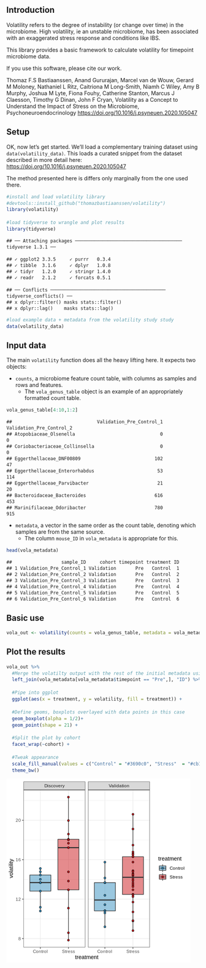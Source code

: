 <!-- README.md is generated from README.Rmd. Please edit that file -->

## Introduction

Volatility refers to the degree of instability (or change over time) in
the microbiome. High volatility, ie an unstable microbiome, has been
associated with an exaggerated stress response and conditions like IBS.

This library provides a basic framework to calculate volatility for
timepoint microbiome data.

If you use this software, please cite our work.

Thomaz F.S Bastiaanssen, Anand Gururajan, Marcel van de Wouw, Gerard M
Moloney, Nathaniel L Ritz, Caitriona M Long-Smith, Niamh C Wiley, Amy B
Murphy, Joshua M Lyte, Fiona Fouhy, Catherine Stanton, Marcus J
Claesson, Timothy G Dinan, John F Cryan, Volatility as a Concept to
Understand the Impact of Stress on the Microbiome,
Psychoneuroendocrinology
<https://doi.org/10.1016/j.psyneuen.2020.105047>

## Setup

OK, now let’s get started. We’ll load a complementary training dataset
using `data(volatility_data)`. This loads a curated snippet from the
dataset described in more detail here:
<https://doi.org/10.1016/j.psyneuen.2020.105047>

The method presented here is differs only marginally from the one used
there.

``` r
#install and load volatility library
#devtools::install_github("thomazbastiaanssen/volatility")
library(volatility)

#load tidyverse to wrangle and plot results
library(tidyverse)
```

    ## ── Attaching packages ─────────────────────────────────────── tidyverse 1.3.1 ──

    ## ✓ ggplot2 3.3.5     ✓ purrr   0.3.4
    ## ✓ tibble  3.1.6     ✓ dplyr   1.0.8
    ## ✓ tidyr   1.2.0     ✓ stringr 1.4.0
    ## ✓ readr   2.1.2     ✓ forcats 0.5.1

    ## ── Conflicts ────────────────────────────────────────── tidyverse_conflicts() ──
    ## x dplyr::filter() masks stats::filter()
    ## x dplyr::lag()    masks stats::lag()

``` r
#load example data + metadata from the volatility study study
data(volatility_data)
```

## Input data

The main `volatility` function does all the heavy lifting here. It
expects two objects:

-   `counts`, a microbiome feature count table, with columns as samples
    and rows and features.
    -   The `vola_genus_table` object is an example of an appropriately
        formatted count table.

``` r
vola_genus_table[4:10,1:2]
```

    ##                               Validation_Pre_Control_1 Validation_Pre_Control_2
    ## Atopobiaceae_Olsenella                               0                        0
    ## Coriobacteriaceae_Collinsella                        0                        0
    ## Eggerthellaceae_DNF00809                           102                       47
    ## Eggerthellaceae_Enterorhabdus                       53                      114
    ## Eggerthellaceae_Parvibacter                         21                       20
    ## Bacteroidaceae_Bacteroides                         616                      453
    ## Marinifilaceae_Odoribacter                         780                      915

-   `metadata`, a vector in the same order as the count table, denoting
    which samples are from the same source.
    -   The column `mouse_ID` in `vola_metadata` is appropriate for
        this.

``` r
head(vola_metadata)
```

    ##                  sample_ID     cohort timepoint treatment ID
    ## 1 Validation_Pre_Control_1 Validation       Pre   Control  1
    ## 2 Validation_Pre_Control_2 Validation       Pre   Control  2
    ## 3 Validation_Pre_Control_3 Validation       Pre   Control  3
    ## 4 Validation_Pre_Control_4 Validation       Pre   Control  4
    ## 5 Validation_Pre_Control_5 Validation       Pre   Control  5
    ## 6 Validation_Pre_Control_6 Validation       Pre   Control  6

## Basic use

``` r
vola_out <- volatility(counts = vola_genus_table, metadata = vola_metadata$ID)
```

## Plot the results

``` r
vola_out %>%
  #Merge the volatilty output with the rest of the initial metadata using the shared "ID" column
  left_join(vola_metadata[vola_metadata$timepoint == "Pre",], "ID") %>%
  
  #Pipe into ggplot
  ggplot(aes(x = treatment, y = volatility, fill = treatment)) +
  
  #Define geoms, boxplots overlayed with data points in this case
  geom_boxplot(alpha = 1/2)+
  geom_point(shape = 21) +
  
  #Split the plot by cohort
  facet_wrap(~cohort) +
  
  #Tweak appearance 
  scale_fill_manual(values = c("Control" = "#3690c0", "Stress"  = "#cb181d")) +
  theme_bw() 
```

![](README_files/figure-gfm/plot_volatility-1.png)<!-- -->
